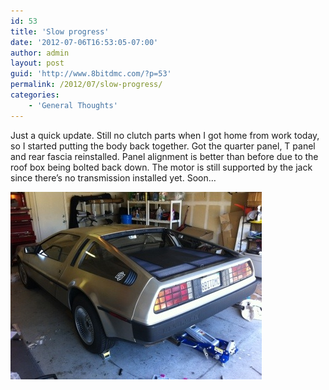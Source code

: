 ```yaml
---
id: 53
title: 'Slow progress'
date: '2012-07-06T16:53:05-07:00'
author: admin
layout: post
guid: 'http://www.8bitdmc.com/?p=53'
permalink: /2012/07/slow-progress/
categories:
    - 'General Thoughts'
---
```


Just a quick update. Still no clutch parts when I got home from work today, so I started putting the body back together. Got the quarter panel, T panel and rear fascia reinstalled. Panel alignment is better than before due to the roof box being bolted back down. The motor is still supported by the jack since there’s no transmission installed yet. Soon…

[![20120706-165300.jpg](/assets/images/2012/07/20120706-165300.jpg)](/assets/images/2012/07/20120706-165300.jpg)